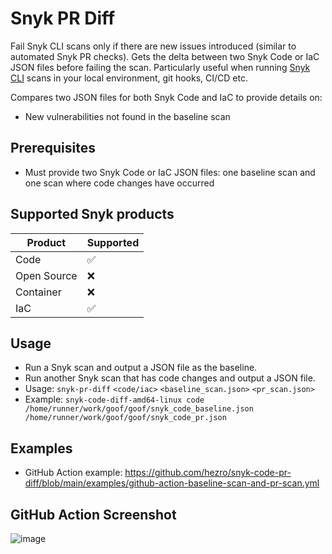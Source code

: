 # Snyk PR Diff

Fail Snyk CLI scans only if there are new issues introduced (similar to automated Snyk PR checks).
Gets the delta between two Snyk Code or IaC JSON files before failing the scan. Particularly useful when running [Snyk CLI](https://github.com/snyk/cli) scans in your local environment, git hooks, CI/CD etc.


Compares two JSON files for both Snyk Code and IaC to provide details on:
- New vulnerabilities not found in the baseline scan

## Prerequisites
- Must provide two Snyk Code or IaC JSON files: one baseline scan and one scan where code changes have occurred


## Supported Snyk products

| Product | Supported |
| ---- | --------- |
| Code   | ✅     |
| Open Source    | ❌        |
| Container   | ❌        |
| IaC   | ✅         |

## Usage
- Run a Snyk scan and output a JSON file as the baseline.
- Run another Snyk scan that has code changes and output a JSON file.
- Usage: `snyk-pr-diff` `<code/iac>` `<baseline_scan.json>` `<pr_scan.json>`
- Example: ```snyk-code-diff-amd64-linux code /home/runner/work/goof/goof/snyk_code_baseline.json /home/runner/work/goof/goof/snyk_code_pr.json ```
  

## Examples
- GitHub Action example: https://github.com/hezro/snyk-code-pr-diff/blob/main/examples/github-action-baseline-scan-and-pr-scan.yml

## GitHub Action Screenshot
![image](https://github.com/hezro/snyk-code-pr-diff/assets/17459977/e90671d3-bfa1-413e-b85a-fba642008c1b)



